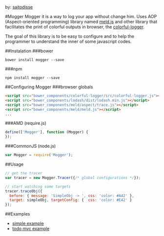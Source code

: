 by: [saitodisse](http://saitodisse.github.io/)

#Mogger
Mogger it is a way to log your app without change him. Uses AOP (Aspect-oriented programming) library named [meld.js](https://github.com/cujojs/meld) and other library that facilitates the print of colorful outputs in browser, the [colorful-logger](https://github.com/saitodisse/colorful-logger).

The goal of this library is to be easy to configure and to help the programmer to understand the inner of some javascript codes.

##Instalation
###bower
```
bower install mogger --save
```
###npm
```
npm install mogger --save
```

##Configuring Mogger
###browser globals
```html
<script src="bower_components/colorful-logger/src/colorful-logger.js"></script>
<script src="bower_components/lodash/dist/lodash.min.js"></script>
<script src="bower_components/meld/aspect/trace.js"></script>
<script src="bower_components/meld/meld.js"></script>
...
```

###AMD (require.js)
```javascript
define(['Mogger'], function (Mogger) {
});
```

###CommonJS (node.js)
```javascript
var Mogger = require('Mogger');
```

##Usage
```javascript
// get the tracer
var tracer = new Mogger.Tracer({/* global configurations */});

// start watching some targets
tracer.traceObj({
  before: { message: 'SimpleObj -> ', css: 'color: #A42' },
  target: simpleObj, targetConfig: {  css: 'color: #E42' }
});
```


##Examples
  - [simple example](http://saitodisse.github.io/mogger/examples/simple-browser-global-example/index.html)
  - [todo mvc example](http://saitodisse.github.io/mogger/examples/todo-mvc-backbone-require/index.html)

